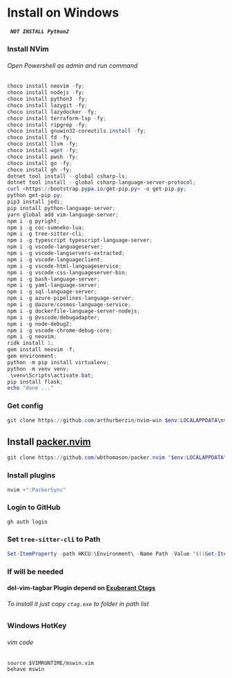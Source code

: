 
# Install on Windows
#####  ` NOT INSTALL Python2`

### Install NVim
###### Open Powershell as admin and run command
```powershell
choco install neovim -fy;
choco install nodejs -fy;
choco install python3 -fy;
choco install lazygit -fy;
choco install lazydocker -fy;
choco install terraform-lsp -fy;
choco install ripgrep -fy;
choco install gnuwin32-coreutils.install -fy;
choco install fd -fy;
choco install llvm -fy;
choco install wget -fy;
choco install pwsh -fy;
choco install go -fy;
choco install gh -fy;
dotnet tool install --global csharp-ls;
dotnet tool install --global csharp-language-server-protocol;
curl <https://bootstrap.pypa.io/get-pip.py> -o get-pip.py;
python get-pip.py;
pip3 install jedi;
pip install python-language-server;
yarn global add vim-language-server;
npm i -g pyright;
npm i -g coc-sumneko-lua;
npm i -g tree-sitter-cli;
npm i -g typescript typescript-language-server;
npm i -g vscode-languageserver;
npm i -g vscode-langservers-extracted;
npm i -g vscode-languageclient;
npm i -g vscode-html-languageservice;
npm i -g vscode-css-languageserver-bin;
npm i -g bash-language-server;
npm i -g yaml-language-server;
npm i -g sql-language-server;
npm i -g azure-pipelines-language-server;
npm i -g @azure/cosmos-language-service;
npm i -g dockerfile-language-server-nodejs;
npm i -g @vscode/debugadapter;
npm i -g node-debug2;
npm i -g vscode-chrome-debug-core;
npm i -g neovim;
ridk install 1;
gem install neovim -f;
gem environment;
python -m pip install virtualenv;
python -m venv venv;
.\venv\Scripts\activate.bat;
pip install flask;
echo "done ..."
```

### Get config
```powershell
git clone https://github.com/arthurberzin/nvim-win $env:LOCALAPPDATA\nvim
```

     
## Install [packer.nvim](https://github.com/wbthomason/packer.nvim)

```powershell
git clone https://github.com/wbthomason/packer.nvim "$env:LOCALAPPDATA\nvim-data\site\pack\packer\start\packer.nvim"
```

### Install plugins
```powershell
nvim +":PackerSync"
```
### Login to GitHub
```powershell
gh auth login
```
### Set `tree-sitter-cli` to Path
```powershell
Set-ItemProperty -path HKCU:\Environment\ -Name Path -Value "$((Get-ItemProperty -path HKCU:\Environment\ -Name Path).Path);$env:APPDATA\npm\node_modules\tree-sitter-cli";
```


### If will be needed
#### del-vim-tagbar Plugin depend on [Exuberant Ctags](https://ctags.sourceforge.net/)
###### To install it just copy `ctag.exe` to folder in path list


### Windows HotKey
###### vim code
```vim
source $VIMRUNTIME/mswin.vim
behave mswin
```